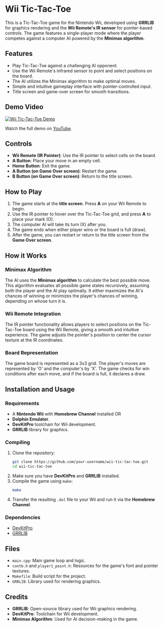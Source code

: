 # Wii Tic-Tac-Toe

This is a Tic-Tac-Toe game for the Nintendo Wii, developed using **GRRLIB** for graphics rendering and the **Wii Remote's IR sensor** for pointer-based controls. The game features a single-player mode where the player competes against a computer AI powered by the **Minimax algorithm**.

## Features
- Play Tic-Tac-Toe against a challenging AI opponent.
- Use the Wii Remote's infrared sensor to point and select positions on the board.
- The AI utilizes the Minimax algorithm to make optimal moves.
- Simple and intuitive gameplay interface with pointer-controlled input.
- Title screen and game-over screen for smooth transitions.

## Demo Video
[![Wii Tic-Tac-Toe Demo](https://img.youtube.com/vi/Wix70jcytD8/maxresdefault.jpg)](https://www.youtube.com/watch?v=Wix70jcytD8)

Watch the full demo on [YouTube](https://www.youtube.com/watch?v=Wix70jcytD8).

## Controls
- **Wii Remote (IR Pointer)**: Use the IR pointer to select cells on the board.
- **A Button**: Place your move in an empty cell.
- **Home Button**: Exit the game.
- **A Button (on Game Over screen)**: Restart the game.
- **B Button (on Game Over screen)**: Return to the title screen.

## How to Play
1. The game starts at the **title screen**. Press **A** on your Wii Remote to begin.
2. Use the IR pointer to hover over the Tic-Tac-Toe grid, and press **A** to place your mark (O).
3. The computer AI will take its turn (X) after you.
4. The game ends when either player wins or the board is full (draw).
5. After the game, you can restart or return to the title screen from the **Game Over screen**.

## How it Works

### Minimax Algorithm
The AI uses the **Minimax algorithm** to calculate the best possible move. This algorithm evaluates all possible game states recursively, assuming both the player and the AI play optimally. It either maximizes the AI's chances of winning or minimizes the player's chances of winning, depending on whose turn it is.

### Wii Remote Integration
The IR pointer functionality allows players to select positions on the Tic-Tac-Toe board using the Wii Remote, giving a smooth and intuitive experience. The game adjusts the pointer's position to center the cursor texture at the IR coordinates.

### Board Representation
The game board is represented as a 3x3 grid. The player's moves are represented by 'O' and the computer's by 'X'. The game checks for win conditions after each move, and if the board is full, it declares a draw.

## Installation and Usage

### Requirements
- A **Nintendo Wii** with **Homebrew Channel** installed OR
- **Dolphin Emulator**.
- **DevKitPro** toolchain for Wii development.
- **GRRLIB** library for graphics.

### Compiling
1. Clone the repository:
    ```bash
    git clone https://github.com/your-username/wii-tic-tac-toe.git
    cd wii-tic-tac-toe
    ```
2. Make sure you have **DevKitPro** and **GRRLIB** installed.
3. Compile the game using `make`:
    ```bash
    make
    ```
4. Transfer the resulting `.dol` file to your Wii and run it via the **Homebrew Channel**.

### Dependencies
- [DevKitPro](https://devkitpro.org/)
- [GRRLIB](https://grrlib.santo.fr/)

## Files

- `main.cpp`: Main game loop and logic.
- `contb.h` and `player1_point.h`: Resources for the game's font and pointer textures.
- `Makefile`: Build script for the project.
- `GRRLIB`: Library used for rendering graphics.

## Credits
- **GRRLIB**: Open-source library used for Wii graphics rendering.
- **DevKitPro**: Toolchain for Wii development.
- **Minimax Algorithm**: Used for AI decision-making in the game.